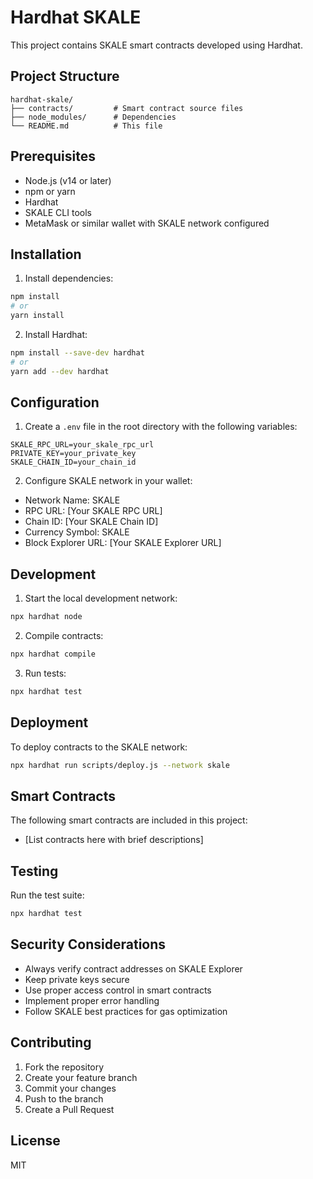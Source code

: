 # Hardhat SKALE

This project contains SKALE smart contracts developed using Hardhat.

## Project Structure
```
hardhat-skale/
├── contracts/         # Smart contract source files
├── node_modules/      # Dependencies
└── README.md          # This file
```

## Prerequisites
- Node.js (v14 or later)
- npm or yarn
- Hardhat
- SKALE CLI tools
- MetaMask or similar wallet with SKALE network configured

## Installation
1. Install dependencies:
```bash
npm install
# or
yarn install
```

2. Install Hardhat:
```bash
npm install --save-dev hardhat
# or
yarn add --dev hardhat
```

## Configuration
1. Create a `.env` file in the root directory with the following variables:
```
SKALE_RPC_URL=your_skale_rpc_url
PRIVATE_KEY=your_private_key
SKALE_CHAIN_ID=your_chain_id
```

2. Configure SKALE network in your wallet:
- Network Name: SKALE
- RPC URL: [Your SKALE RPC URL]
- Chain ID: [Your SKALE Chain ID]
- Currency Symbol: SKALE
- Block Explorer URL: [Your SKALE Explorer URL]

## Development
1. Start the local development network:
```bash
npx hardhat node
```

2. Compile contracts:
```bash
npx hardhat compile
```

3. Run tests:
```bash
npx hardhat test
```

## Deployment
To deploy contracts to the SKALE network:
```bash
npx hardhat run scripts/deploy.js --network skale
```

## Smart Contracts
The following smart contracts are included in this project:
- [List contracts here with brief descriptions]

## Testing
Run the test suite:
```bash
npx hardhat test
```

## Security Considerations
- Always verify contract addresses on SKALE Explorer
- Keep private keys secure
- Use proper access control in smart contracts
- Implement proper error handling
- Follow SKALE best practices for gas optimization

## Contributing
1. Fork the repository
2. Create your feature branch
3. Commit your changes
4. Push to the branch
5. Create a Pull Request

## License
MIT 